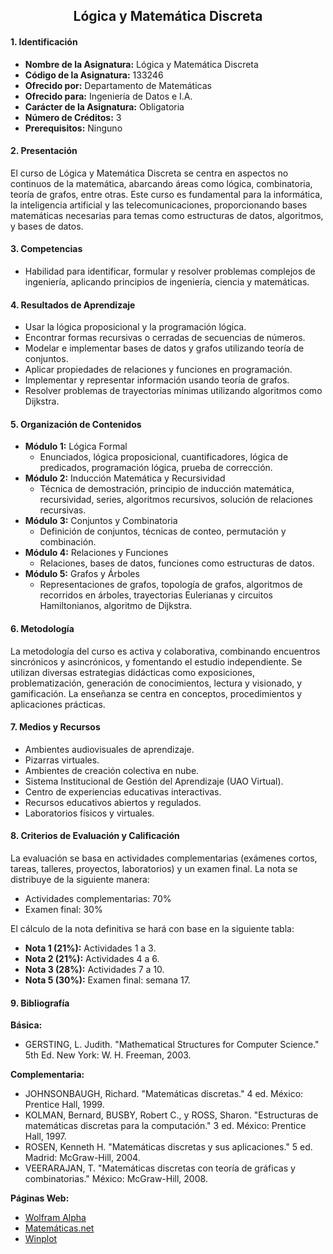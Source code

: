 <h2 align="center">Lógica y Matemática Discreta</h2>

<h4 align="left">1. Identificación</h4>
<ul>
  <li><strong>Nombre de la Asignatura:</strong> Lógica y Matemática Discreta</li>
  <li><strong>Código de la Asignatura:</strong> 133246</li>
  <li><strong>Ofrecido por:</strong> Departamento de Matemáticas</li>
  <li><strong>Ofrecido para:</strong> Ingeniería de Datos e I.A.</li>
  <li><strong>Carácter de la Asignatura:</strong> Obligatoria</li>
  <li><strong>Número de Créditos:</strong> 3</li>
  <li><strong>Prerequisitos:</strong> Ninguno</li>
</ul>

<h4 align="left">2. Presentación</h4>
<p>
  El curso de Lógica y Matemática Discreta se centra en aspectos no continuos de la matemática, abarcando áreas como lógica, combinatoria, teoría de grafos, entre otras. Este curso es fundamental para la informática, la inteligencia artificial y las telecomunicaciones, proporcionando bases matemáticas necesarias para temas como estructuras de datos, algoritmos, y bases de datos.
</p>

<h4 align="left">3. Competencias</h4>
<ul>
  <li>Habilidad para identificar, formular y resolver problemas complejos de ingeniería, aplicando principios de ingeniería, ciencia y matemáticas.</li>
</ul>

<h4 align="left">4. Resultados de Aprendizaje</h4>
<ul>
  <li>Usar la lógica proposicional y la programación lógica.</li>
  <li>Encontrar formas recursivas o cerradas de secuencias de números.</li>
  <li>Modelar e implementar bases de datos y grafos utilizando teoría de conjuntos.</li>
  <li>Aplicar propiedades de relaciones y funciones en programación.</li>
  <li>Implementar y representar información usando teoría de grafos.</li>
  <li>Resolver problemas de trayectorias mínimas utilizando algoritmos como Dijkstra.</li>
</ul>

<h4 align="left">5. Organización de Contenidos</h4>
<ul>
  <li><strong>Módulo 1:</strong> Lógica Formal
    <ul>
      <li>Enunciados, lógica proposicional, cuantificadores, lógica de predicados, programación lógica, prueba de corrección.</li>
    </ul>
  </li>
  <li><strong>Módulo 2:</strong> Inducción Matemática y Recursividad
    <ul>
      <li>Técnica de demostración, principio de inducción matemática, recursividad, series, algoritmos recursivos, solución de relaciones recursivas.</li>
    </ul>
  </li>
  <li><strong>Módulo 3:</strong> Conjuntos y Combinatoria
    <ul>
      <li>Definición de conjuntos, técnicas de conteo, permutación y combinación.</li>
    </ul>
  </li>
  <li><strong>Módulo 4:</strong> Relaciones y Funciones
    <ul>
      <li>Relaciones, bases de datos, funciones como estructuras de datos.</li>
    </ul>
  </li>
  <li><strong>Módulo 5:</strong> Grafos y Árboles
    <ul>
      <li>Representaciones de grafos, topología de grafos, algoritmos de recorridos en árboles, trayectorias Eulerianas y circuitos Hamiltonianos, algoritmo de Dijkstra.</li>
    </ul>
  </li>
</ul>

<h4 align="left">6. Metodología</h4>
<p>
  La metodología del curso es activa y colaborativa, combinando encuentros sincrónicos y asincrónicos, y fomentando el estudio independiente. Se utilizan diversas estrategias didácticas como exposiciones, problematización, generación de conocimientos, lectura y visionado, y gamificación. La enseñanza se centra en conceptos, procedimientos y aplicaciones prácticas.
</p>

<h4 align="left">7. Medios y Recursos</h4>
<ul>
  <li>Ambientes audiovisuales de aprendizaje.</li>
  <li>Pizarras virtuales.</li>
  <li>Ambientes de creación colectiva en nube.</li>
  <li>Sistema Institucional de Gestión del Aprendizaje (UAO Virtual).</li>
  <li>Centro de experiencias educativas interactivas.</li>
  <li>Recursos educativos abiertos y regulados.</li>
  <li>Laboratorios físicos y virtuales.</li>
</ul>

<h4 align="left">8. Criterios de Evaluación y Calificación</h4>
<p>
  La evaluación se basa en actividades complementarias (exámenes cortos, tareas, talleres, proyectos, laboratorios) y un examen final. La nota se distribuye de la siguiente manera:
</p>
<ul>
  <li>Actividades complementarias: 70%</li>
  <li>Examen final: 30%</li>
</ul>
<p>El cálculo de la nota definitiva se hará con base en la siguiente tabla:</p>
<ul>
  <li><strong>Nota 1 (21%):</strong> Actividades 1 a 3.</li>
  <li><strong>Nota 2 (21%):</strong> Actividades 4 a 6.</li>
  <li><strong>Nota 3 (28%):</strong> Actividades 7 a 10.</li>
  <li><strong>Nota 5 (30%):</strong> Examen final: semana 17.</li>
</ul>

<h4 align="left">9. Bibliografía</h4>
<p><strong>Básica:</strong></p>
<ul>
  <li>GERSTING, L. Judith. "Mathematical Structures for Computer Science." 5th Ed. New York: W. H. Freeman, 2003.</li>
</ul>

<p><strong>Complementaria:</strong></p>
<ul>
  <li>JOHNSONBAUGH, Richard. "Matemáticas discretas." 4 ed. México: Prentice Hall, 1999.</li>
  <li>KOLMAN, Bernard, BUSBY, Robert C., y ROSS, Sharon. "Estructuras de matemáticas discretas para la computación." 3 ed. México: Prentice Hall, 1997.</li>
  <li>ROSEN, Kenneth H. "Matemáticas discretas y sus aplicaciones." 5 ed. Madrid: McGraw-Hill, 2004.</li>
  <li>VEERARAJAN, T. "Matemáticas discretas con teoría de gráficas y combinatorias." México: McGraw-Hill, 2008.</li>
</ul>

<p><strong>Páginas Web:</strong></p>
<ul>
  <li><a href="http://www.wolframalpha.com">Wolfram Alpha</a></li>
  <li><a href="http://www.matematicas.net">Matemáticas.net</a></li>
  <li><a href="http://winplot.softonic.com">Winplot</a></li>
</ul>
